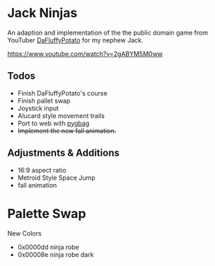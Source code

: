 # Jack Ninjas

An adaption and implementation of the the public domain game from YouTuber
[DaFluffyPotato](https://www.youtube.com/@DaFluffyPotato) for my nephew Jack.

<https://www.youtube.com/watch?v=2gABYM5M0ww>

## Todos

- Finish DaFluffyPotato's course
- Finish pallet swap
- Joystick input
- Alucard style movement trails
- Port to web with [pygbag](https://pypi.org/project/pygbag/)
- ~~Implement the new fall animation.~~

## Adjustments & Additions

- 16:9 aspect ratio
- Metroid Style Space Jump
- fall animation

# Palette Swap

New Colors

- 0x0000dd ninja robe
- 0x00008e ninja robe dark
